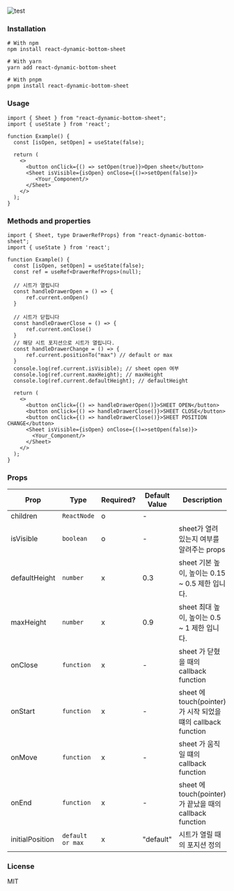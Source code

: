 
![test](https://user-images.githubusercontent.com/62181345/207508460-45777460-64f2-44f9-afc1-4a2fdad4e909.gif)
### Installation
```shell
# With npm
npm install react-dynamic-bottom-sheet

# With yarn
yarn add react-dynamic-bottom-sheet

# With pnpm
pnpm install react-dynamic-bottom-sheet
```
### Usage 
```tsx
import { Sheet } from "react-dynamic-bottom-sheet";
import { useState } from 'react';

function Example() {
  const [isOpen, setOpen] = useState(false);

  return (
    <>
      <button onClick={() => setOpen(true)}>Open sheet</button>
      <Sheet isVisible={isOpen} onClose={()=>setOpen(false)}>
         <Your_Component/>
      </Sheet>
    </>
  );
}
```

### Methods and properties
```tsx
import { Sheet, type DrawerRefProps} from "react-dynamic-bottom-sheet";
import { useState } from 'react';

function Example() {
  const [isOpen, setOpen] = useState(false);
  const ref = useRef<DrawerRefProps>(null);
  
  // 시트가 열립니다
  const handleDrawerOpen = () => {
      ref.current.onOpen()
  }
  
  // 시트가 닫힙니다
  const handleDrawerClose = () => {
      ref.current.onClose()
  }
  // 해당 시트 포지션으로 시트가 열립니다.
  const handleDrawerChange = () => {
      ref.current.positionTo("max") // default or max
  }
  console.log(ref.current.isVisible); // sheet open 여부
  console.log(ref.current.maxHeight); // maxHeight 
  console.log(ref.current.defaultHeight); // defaultHeight
  
  return (
    <>
      <button onClick={() => handleDrawerOpen()}>SHEET OPEN</button>
      <button onClick={() => handleDrawerClose()}>SHEET CLOSE</button>
      <button onClick={() => handleDrawerClose()}>SHEET POSITION CHANGE</button>
      <Sheet isVisible={isOpen} onClose={()=>setOpen(false)}>
        <Your_Component/>
      </Sheet>
    </>
  );
}
```
### Props

| Prop           | Type             | Required? | Default Value | Description                                       |
| -------------- |------------------|-------|---------------|---------------------------------------------------|
| children      | `ReactNode`      | o     | -             |                                                   |
| isVisible        | `boolean`        | o     | -             | sheet가 열려 있는지 여부를 알려주는 props                      |
| defaultHeight        | `number`         | x     | 0.3           | sheet 기본 높이, 높이는 0.15 ~ 0.5 제한 입니다.               |
| maxHeight        | `number`         | x     | 0.9           | sheet 최대 높이, 높이는 0.5 ~ 1 제한 입니다.                  |
| onClose        | `function`       | x     | -             | sheet 가 닫혔을 때의 callback function                  |
| onStart        | `function`       | x     | -             | sheet 에 touch(pointer)가 시작 되었을떄의 callback function |
| onMove       | `function`       | x     | -             | sheet 가 움직일 떄의 callback function                  |
| onEnd          | `function`         | x     | -             | sheet 에 touch(pointer)가 끝났을 때의 callback function  |
| initialPosition  | `default or max` | x         | "default"     | 시트가 열릴 때의 포지션 정의                                  |



### License
MIT
